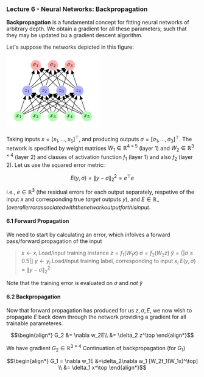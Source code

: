 ### Lecture 6 - Neural Networks: Backpropagation

**Backpropagation** is a fundamental concept for fitting neural networks of arbitrary depth. We obtain a gradient for all these parameters; such that they may be updated bu a gradient descent algorithm.

Let's suppose the networks depicted in this figure:

![fig 5.2](../images/fig%205.2.png)

Taking inputs $x=[x_1,\ldots,x_5]^\top$, and producing outputs $\sigma=[\sigma_1,\ldots,\sigma_3]^\top$. The network is specified by weight matrices $W_1\in\mathbb{R}^{4\times5}$ (layer 1) and $W_2\in\mathbb{R}^{3\times4}$ (layer 2) and classes of activation function $f_1$ (layer 1) and also $f_2$ (layer 2). Let us use the squared error metric:

$$E(y,\sigma)=\|y-\sigma\|_2^2=e^\top e$$

i.e., $e\in\mathbb{R}^3$ (the residual errors for each output separately, respetive of the input $x$ and corresponding true *target* outputs $y$), and $E\in\mathbb{R}_+ (overall error associated with the network output for this input$.

#### 6.1 Forward Propagation

We need to start by calculating an error, which infolves a forward pass/forward propagation of the input

> $x\leftarrow x_i$ Load/input training instance
> $z=f_1(W_1x)$ 
> $\sigma=f_2(W_2z)$
> $\hat{y}=[|\sigma\ge0.5|]$
> $y\leftarrow y_i$ Load/input training label, corresponding to input $x_i$
> $E(y,\sigma)=\|y-\sigma\|_2^2$

Note that the training error is evaluated on $\sigma$ and *not* $\hat{y}$

#### 6.2 Backpropagation
Now that forward propagation has produced for us $z,\sigma, E$, we now wish to propagate $E$ back down through the network providing a gradient for all trainable parameteres.

$$\begin{align*}
G_2 &= \nabla w_2E\\
&= \delta_2 z^\top
\end{align*}$$

We have gradient $G_2\in\mathbb{R}^{3\times4}$
Continuation of backpropagation (for $G_1$)

$$\begin{align*}
G_1 = \nabla w_1E &=\delta_2\nabla w_1 [W_2f_1(W_1x)^\top] \\
&= \delta_1 x^\top
\end{align*}$$
